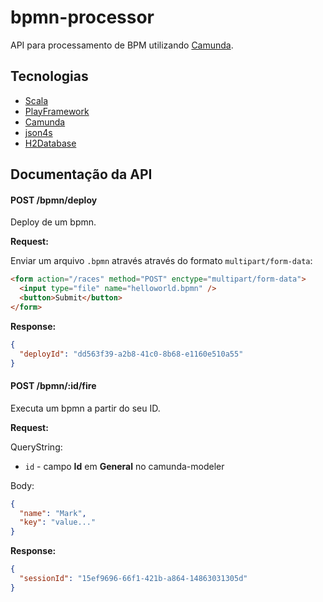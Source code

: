 bpmn-processor
======

API para processamento de BPM utilizando [Camunda](https://docs.camunda.org).

## Tecnologias
* [Scala](https://www.scala-lang.org/)
* [PlayFramework](playframework.com)
* [Camunda](https://docs.camunda.org)
* [json4s](https://github.com/json4s/json4s)
* [H2Database](https://www.h2database.com)

## Documentação da API

#### POST /bpmn/deploy

Deploy de um bpmn.

**Request:**

Enviar um arquivo `.bpmn` através através do formato `multipart/form-data`:

```html
<form action="/races" method="POST" enctype="multipart/form-data">
  <input type="file" name="helloworld.bpmn" />
  <button>Submit</button>
</form>
```

**Response:**
```json
{
  "deployId": "dd563f39-a2b8-41c0-8b68-e1160e510a55"
}
```

#### POST /bpmn/:id/fire

Executa um bpmn a partir do seu ID.

**Request:**

QueryString:
* `id` - campo **Id** em **General** no camunda-modeler

Body:
```json
{
  "name": "Mark",
  "key": "value..."
}
```


**Response:**

```json
{
  "sessionId": "15ef9696-66f1-421b-a864-14863031305d"
}
```
